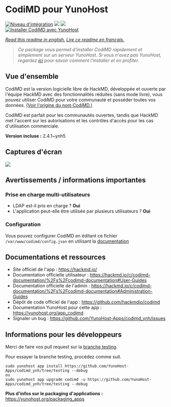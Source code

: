 # CodiMD pour YunoHost

[![Niveau d'intégration](https://dash.yunohost.org/integration/codimd.svg)](https://dash.yunohost.org/appci/app/codimd) ![](https://ci-apps.yunohost.org/ci/badges/codimd.status.svg) ![](https://ci-apps.yunohost.org/ci/badges/codimd.maintain.svg)  
[![Installer CodiMD avec YunoHost](https://install-app.yunohost.org/install-with-yunohost.svg)](https://install-app.yunohost.org/?app=codimd)

*[Read this readme in english.](./README.md)*
*[Lire ce readme en français.](./README_fr.md)*

> *Ce package vous permet d'installer CodiMD rapidement et simplement sur un serveur YunoHost.
Si vous n'avez pas YunoHost, regardez [ici](https://yunohost.org/#/install) pour savoir comment l'installer et en profiter.*

## Vue d'ensemble

CodiMD est la version logicielle libre de HackMD, développée et ouverte par l'équipe HackMD avec des fonctionnalités réduites (sans mode livre), vous pouvez utiliser CodiMD pour votre communauté et posséder toutes vos données. [(Voir l'origine du nom CodiMD.)](https://github.com/hackmdio/codimd/issues/720)

CodiMD est parfait pour les communautés ouvertes, tandis que HackMD met l'accent sur les autorisations et les contrôles d'accès pour les cas d'utilisation commerciale.

**Version incluse :** 2.4.1~ynh5



## Captures d'écran

![](./doc/screenshots/screenshot.png)

## Avertissements / informations importantes

### Prise en charge multi-utilisateurs

* LDAP est-il pris en charge ? **Oui**
* L'application peut-elle être utilisée par plusieurs utilisateurs ? **Oui**

### Configuration

Vous pouvez configurer CodiMD en éditant ce fichier `/var/www/codimd/config.json` en utilisant la [documentation](https://hakmd.io/c/codimd-documentation/%2Fs%2Fcodimd-configuration)

## Documentations et ressources

* Site officiel de l'app : https://hackmd.io/
* Documentation officielle utilisateur : https://hackmd.io/c/codimd-documentation/%2Fs%2Fcodimd-documentation#User-Guides
* Documentation officielle de l'admin : https://hackmd.io/c/codimd-documentation/%2Fs%2Fcodimd-documentation#Administration-Guides
* Dépôt de code officiel de l'app : https://github.com/hackmdio/codimd
* Documentation YunoHost pour cette app : https://yunohost.org/app_codimd
* Signaler un bug : https://github.com/YunoHost-Apps/codimd_ynh/issues

## Informations pour les développeurs

Merci de faire vos pull request sur la [branche testing](https://github.com/YunoHost-Apps/codimd_ynh/tree/testing).

Pour essayer la branche testing, procédez comme suit.
```
sudo yunohost app install https://github.com/YunoHost-Apps/codimd_ynh/tree/testing --debug
ou
sudo yunohost app upgrade codimd -u https://github.com/YunoHost-Apps/codimd_ynh/tree/testing --debug
```

**Plus d'infos sur le packaging d'applications :** https://yunohost.org/packaging_apps